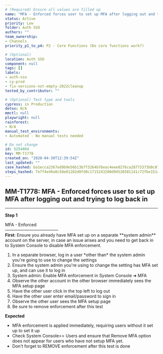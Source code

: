 ```yaml
---
# (Required) Ensure all values are filled up
name: "MFA - Enforced forces user to set up MFA after logging out and trying to log back in"
status: Active
priority: Low
folder: Auth SSO
authors: ""
team_ownership: 
- Channels
priority_p1_to_p4: P2 - Core Functions (Do core functions work?)

# (Optional)
location: Auth SSO
component: null
tags: []
labels: 
- auth-sso
- cy-prod
- fix-versions-not-empty-2022cleanup
tested_by_contributor: ""

# (Optional) Test type and tools
cypress: in Production
detox: N/A
mmctl: null
playwright: null
rainforest: 
- N/A
manual_test_environments: 
- Automated - No manual tests needed

# Do not change
id: 5254464
key: MM-T1778
created_on: "2020-04-30T12:39:54Z"
last_updated: ""
case_hashed: ba1ecca2367ed9b9e56b13b7f3264b76eac4eee0276ca28773373b0c8725f6d075444c5391d659f102b37929000c8ddc
steps_hashed: 7e7f4e49a8c58e81282d0fd0c1715243280d94526581141c72fbe1514f1fbf5f3a1788b510efc1d9e89147e746dc453a
---
```


<!-- (Auto-generated) Based on frontmatter's "key" and "name" -->

## MM-T1778: MFA - Enforced forces user to set up MFA after logging out and trying to log back in

---

**Step 1**

MFA - Enforced\
–––––––––––––––––––––––––\
**First**: Ensure you already have MFA set up on a separate \*\*system admin\*\* account on the server, in case an issue arises and you need to get back in to System Console to disable MFA enforcement.

1. In a separate browser, log in a user \*other than\* the system admin you're going to use to change the settings
2. Ensure the system admin you're using to change the setting has MFA set up, and can use it to log in
3. System admin: Enable MFA enforcement in System Console ➜ MFA
4. Observe the other account in the other browser immediately sees the MFA setup page
5. Have the other user click in the top left to log out
6. Have the other user enter email/password to sign in
7. Observe the other user sees the MFA setup page
8. Be sure to remove enforcement after this test

**Expected**

- MFA enforcement is applied immediately, requiring users without it set up to set it up
- Check System Console>> Users and ensure that Remove MFA option does not appear for users who have not setup MFA yet.
- Don't forget to REMOVE enforcement after this test is done
